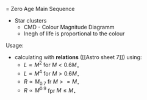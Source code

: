 = Zero Age Main Sequence 
- Star clusters 
	- CMD - Colour Magnitude Diagramm 
	- lnegh of life is proportional to the colour 

Usage:
- calculating with **relations** ([[Astro sheet 7]]) using:
	- $L \propto M^2$ for $M < 0.6 M_{\star}$ 
	- $L \propto M^4$ for $M > 0.6 M_{\star}$ 
	- $R \propto M_{0.7}$ fr $M >= M_{\star}$ 
	- $R \propto M^{0.9}$ fpr $M \leq M_{\star}$ 